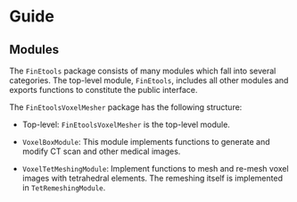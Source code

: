 # Guide

## Modules

The `FinEtools` package consists of many modules which fall into several  categories. The top-level module, `FinEtools`, includes all other modules and exports functions to constitute the public interface.

The `FinEtoolsVoxelMesher` package has the following structure:
- Top-level:
     `FinEtoolsVoxelMesher` is the  top-level module.  

- `VoxelBoxModule`: This module implements functions to generate and modify  CT scan and other medical images.
- `VoxelTetMeshingModule`: Implement functions to mesh and re-mesh voxel images with tetrahedral elements. The remeshing itself is implemented in `TetRemeshingModule`.
